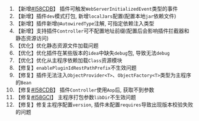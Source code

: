 1.  【新增[#I58CDB]([#I58CDB](https://gitee.com/starblues/springboot-plugin-framework-parent/issues/I58CDB))】
插件可触发`WebServerInitializedEvent`类型的事件
2.  【新增】插件`dev`模式打包, 新增`localJars`配置(配置本地`jar`依赖文件)
3.  【新增】插件新增`@AutowiredType`注解, 可指定依赖注入类型
4.  【新增】支持插件`Controller`可不配置地址前缀(配置后会影响插件拦截器和静态资源访问)
5.  【优化】优化静态资源文件加载问题
6.  【优化】优化插件在某些版本的`idea`中缺失`debug`包, 导致无法`debug`
7.  【优化】优化从主程序依赖加载`Class`资源模块
8.  【修复】`enablePluginIdRestPathPrefix`不生效问题
9.  【修复】插件无法注入`ObjectProvider<T>`、`ObjectFactory<T>`类型为主程序的`Bean`
10. 【修复[#I58CDB](https://gitee.com/starblues/springboot-plugin-framework-parent/issues/I58CDB)】
插件`Controller`使用`Aop`后, 获取不到参数
11. 【修复[#I58GCI](https://gitee.com/starblues/springboot-plugin-framework-parent/issues/I58GCI)】 
主程序打包参数`libDir`不生效问题
12. 【修复】修复主程序配置`version`, 插件未配置`requires`导致出现版本校验失败的问题
